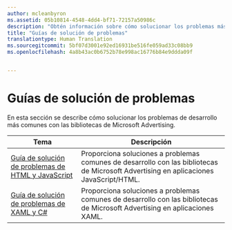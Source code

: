 ```yaml
---
author: mcleanbyron
ms.assetid: 05b10814-4548-4dd4-bf71-72157a50986c
description: "Obtén información sobre cómo solucionar los problemas más comunes de desarrollo con las bibliotecas de Microsoft Advertising."
title: "Guías de solución de problemas"
translationtype: Human Translation
ms.sourcegitcommit: 5bf07d3001e92ed16931be516fe059ad33c08bb9
ms.openlocfilehash: 4a8b43ac0b6752b78e998ac16776b84e9ddda09f


---
```


# Guías de solución de problemas




En esta sección se describe cómo solucionar los problemas de desarrollo más comunes con las bibliotecas de Microsoft Advertising.

| Tema                                                                                                       | Descripción                 |
|-------------------------------------------------------------------------------------------------------------|-----------------------------|
| [Guía de solución de problemas de HTML y JavaScript](html-and-javascript-troubleshooting-guide.md)  |  Proporciona soluciones a problemas comunes de desarrollo con las bibliotecas de Microsoft Advertising en aplicaciones JavaScript/HTML. |
| [Guía de solución de problemas de XAML y C#](xaml-and-c-troubleshooting-guide.md)      |  Proporciona soluciones a problemas comunes de desarrollo con las bibliotecas de Microsoft Advertising en aplicaciones XAML.    |


 

 



<!--HONumber=Aug16_HO3-->


